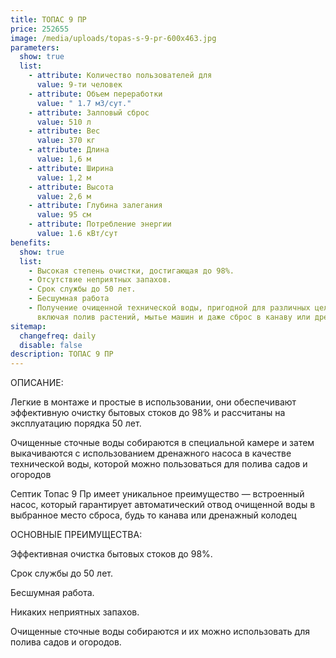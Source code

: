 ```yaml
---
title: ТОПАС 9 ПР
price: 252655
image: /media/uploads/topas-s-9-pr-600x463.jpg
parameters:
  show: true
  list:
    - attribute: Количество пользователей для
      value: 9-ти человек
    - attribute: Объем переработки
      value: " 1.7 м3/сут."
    - attribute: Залповый сброс
      value: 510 л
    - attribute: Вес
      value: 370 кг
    - attribute: Длина
      value: 1,6 м
    - attribute: Ширина
      value: 1,2 м
    - attribute: Высота
      value: 2,6 м
    - attribute: Глубина залегания
      value: 95 см
    - attribute: Потреблeние энергии
      value: 1.6 кВт/сут
benefits:
  show: true
  list:
    - Высокая степень очистки, достигающая до 98%.
    - Отсутствие неприятных запахов.
    - Срок службы до 50 лет.
    - Бесшумная работа
    - Получение очищенной технической воды, пригодной для различных целей,
      включая полив растений, мытье машин и даже сброс в канаву или дренаж..
sitemap:
  changefreq: daily
  disable: false
description: ТОПАС 9 ПР
---
```

ОПИСАНИЕ:

Легкие в монтаже и простые в использовании, они обеспечивают эффективную очистку бытовых стоков до 98% и рассчитаны на эксплуатацию порядка 50 лет.

Очищенные сточные воды собираются в специальной камере и затем выкачиваются с использованием дренажного насоса в качестве технической воды, которой можно пользоваться для полива садов и огородов

Септик Топас 9 Пр имеет уникальное преимущество — встроенный насос, который гарантирует автоматический отвод очищенной воды в выбранное место сброса, будь то канава или дренажный колодец

ОСНОВНЫЕ ПРЕИМУЩЕСТВА:

Эффективная очистка бытовых стоков до 98%.

Срок службы до 50 лет.

Бесшумная работа.

Никаких неприятных запахов.

Очищенные сточные воды собираются и их можно использовать для полива садов и огородов.
